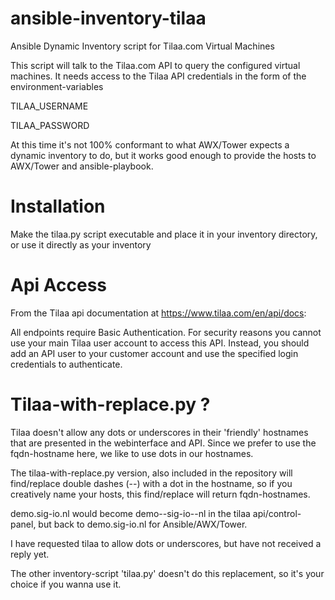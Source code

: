 # ansible-inventory-tilaa
Ansible Dynamic Inventory script for Tilaa.com Virtual Machines

This script will talk to the Tilaa.com API to query the configured
virtual machines.  It needs access to the Tilaa API credentials in
the form of the environment-variables

  TILAA_USERNAME
  
  TILAA_PASSWORD

At this time it's not 100% conformant to what AWX/Tower expects a
dynamic inventory to do, but it works good enough to provide the hosts
to AWX/Tower and ansible-playbook.

# Installation

Make the tilaa.py script executable and place it in your inventory
directory, or use it directly as your inventory

# Api Access

From the Tilaa api documentation at https://www.tilaa.com/en/api/docs:

  All endpoints require Basic Authentication. For security reasons you
  cannot use your main Tilaa user account to access this API. Instead,
  you should add an API user to your customer account and use the
  specified login credentials to authenticate.

# Tilaa-with-replace.py ?

Tilaa doesn't allow any dots or underscores in their 'friendly' hostnames
that are presented in the webinterface and API. Since we prefer to use the
fqdn-hostname here, we like to use dots in our hostnames.

The tilaa-with-replace.py version, also included in the repository will
find/replace double dashes (--) with a dot in the hostname, so if you
creatively name your hosts, this find/replace will return fqdn-hostnames.

demo.sig-io.nl would become demo--sig-io--nl in the tilaa api/control-panel,
but back to demo.sig-io.nl for Ansible/AWX/Tower.

I have requested tilaa to allow dots or underscores, but have not received
a reply yet.

The other inventory-script 'tilaa.py' doesn't do this replacement, so it's
your choice if you wanna use it.
